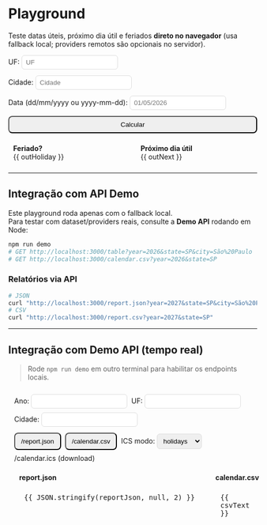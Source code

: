 
# Playground

Teste datas úteis, próximo dia útil e feriados **direto no navegador** (usa fallback local; providers remotos são opcionais no servidor).

<script setup lang="ts">
import { ref, computed } from 'vue'

// Não importar '../../src' diretamente para evitar que o bundler tente trazer módulos Node-only.
// Usamos um pequeno parser/formater local para o playground e tentamos carregar a lib dinamicamente quando disponível.

function parseBRLocal(s: string) {
  const parts = s.split('/')
  if (parts.length === 3) return new Date(Number(parts[2]), Number(parts[1]) - 1, Number(parts[0]))
  return new Date(s)
}

function toBRLocal(d: Date) {
  return d.toISOString().slice(0,10).split('-').reverse().join('/')
}

let createCalendarLib: any = null
try {
  // tentar carregar dinamicamente a lib (funciona quando o site roda com Node ou em dev com vite que resolve src)
  // eslint-disable-next-line @typescript-eslint/no-var-requires
  // eslint-disable-next-line no-undef
  createCalendarLib = null
} catch (e) {
  createCalendarLib = null
}

// Playground local (fallback)
const uf = ref('SP')
const city = ref('São Paulo')
const input = ref('01/05/2026')

// sem providers no browser — usa fallback local com utilitários locais
let cal: any = null
if (createCalendarLib && createCalendarLib.createCalendar) {
  cal = createCalendarLib.createCalendar({ state: uf.value, city: city.value })
}

// fallback leve quando a lib não estiver disponível no browser
if (!cal) {
  cal = {
    async isHoliday(_d: Date) { return null },
    async nextBusinessDay(d: Date) { return new Date(d.getTime() + 2 * 24 * 3600 * 1000) }
  }
}

const outHoliday = ref<string>('')
const outNext = ref<string>('')

async function run() {
  const d = input.value.includes('/') ? parseBRLocal(input.value) : new Date(input.value)
  const h = await cal.isHoliday(d)
  outHoliday.value = h ? `${h.name} (${toBRLocal(new Date(h.date))})` : '—'
  const n = await cal.nextBusinessDay(d, 1)
  outNext.value = toBRLocal(new Date(n))
}

// Integração com API Demo (parte compartilhada do playground)
const year = ref(String(new Date().getFullYear()))
const ufApi = ref('SP')
const cityApi = ref('São Paulo')
const mode = ref<'holidays' | 'business' | 'all'>('holidays')

const reportJson = ref<any>(null)
const csvText = ref<string>('')

async function fetchReport() {
  const url = `http://localhost:3000/report.json?year=${encodeURIComponent(year.value)}&state=${encodeURIComponent(ufApi.value)}&city=${encodeURIComponent(cityApi.value)}`
  const r = await fetch(url)
  reportJson.value = await r.json()
}

async function fetchCSV() {
  const url = `http://localhost:3000/calendar.csv?year=${encodeURIComponent(year.value)}&state=${encodeURIComponent(ufApi.value)}&city=${encodeURIComponent(cityApi.value)}`
  const r = await fetch(url)
  csvText.value = await r.text()
}

function icsUrl() {
  return `http://localhost:3000/calendar.ics?year=${encodeURIComponent(year.value)}&state=${encodeURIComponent(ufApi.value)}&city=${encodeURIComponent(cityApi.value)}&mode=${mode.value}`
}
</script>

<div class="play">
  <label>UF: <input v-model="uf" placeholder="UF" /></label>
  <label>Cidade: <input v-model="city" placeholder="Cidade" /></label>
  <label>Data (dd/mm/yyyy ou yyyy-mm-dd): <input v-model="input" placeholder="01/05/2026" /></label>
  <button @click="run">Calcular</button>

  <div class="grid">
    <div><b>Feriado?</b><div>{{ outHoliday }}</div></div>
    <div><b>Próximo dia útil</b><div>{{ outNext }}</div></div>
  </div>
</div>

<style>
.play { display: grid; gap: 12px; }
.play label { display: block; }
.play input { padding: 6px 8px; border: 1px solid #ddd; border-radius: 6px; }
.play button { padding: 8px 12px; border-radius: 8px; cursor: pointer; }
.grid { display: grid; grid-template-columns: 1fr 1fr; gap: 12px; }
.grid > div { padding: 10px; border: 1px solid var(--vp-c-divider); border-radius: 8px; }
</style>


---

## Integração com API Demo

Este playground roda apenas com o fallback local.  
Para testar com dataset/providers reais, consulte a **Demo API** rodando em Node:

```bash
npm run demo
# GET http://localhost:3000/table?year=2026&state=SP&city=São%20Paulo
# GET http://localhost:3000/calendar.csv?year=2026&state=SP
```


### Relatórios via API
```bash
# JSON
curl "http://localhost:3000/report.json?year=2027&state=SP&city=São%20Paulo"
# CSV
curl "http://localhost:3000/report.csv?year=2027&state=SP"
```


---

## Integração com Demo API (tempo real)

> Rode `npm run demo` em outro terminal para habilitar os endpoints locais.

<!-- scripts mesclados acima -->

<div class="api-box">
  <div class="row">
    <label>Ano: <input v-model="year" /></label>
    <label>UF: <input v-model="ufApi" /></label>
    <label>Cidade: <input v-model="cityApi" /></label>
  </div>
  <div class="row">
    <button @click="fetchReport">/report.json</button>
    <button @click="fetchCSV">/calendar.csv</button>
    <label>ICS modo: 
      <select v-model="mode">
        <option value="holidays">holidays</option>
        <option value="business">business</option>
        <option value="all">all</option>
      </select>
    </label>
    <a :href="icsUrl()" target="_blank">/calendar.ics (download)</a>
  </div>

  <div class="grid">
    <div>
      <b>report.json</b>
      <pre>{{ JSON.stringify(reportJson, null, 2) }}</pre>
    </div>
    <div>
      <b>calendar.csv</b>
      <pre style="white-space:pre-wrap">{{ csvText }}</pre>
    </div>
  </div>
</div>

<style>
.api-box { display: grid; gap: 12px; border:1px solid var(--vp-c-divider); padding: 12px; border-radius: 10px; }
.api-box .row { display:flex; flex-wrap: wrap; gap: 8px; align-items: center; }
.api-box input, .api-box select { padding: 6px 8px; border: 1px solid #ddd; border-radius: 6px; }
.api-box button { padding: 8px 12px; border-radius: 8px; cursor: pointer; }
.api-box .grid { display: grid; grid-template-columns: 1fr 1fr; gap: 12px; }
.api-box pre { background: var(--vp-c-bg-soft); padding: 10px; border-radius: 8px; }
</style>
